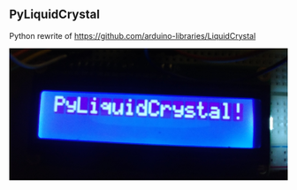 ## PyLiquidCrystal

Python rewrite of https://github.com/arduino-libraries/LiquidCrystal

![Example image](image.png)
